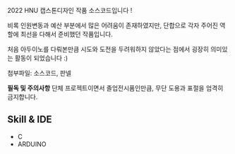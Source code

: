 2022 HNU 캡스톤디자인 작품 소스코드입니다 !

비록 인원변동과 예산 부분에서 많은 어려움이 존재하였지만, 단합으로 각자 주어진 역할에 최선을 다해서 준비했던 작품입니다.

처음 아두이노를 다뤄본만큼 시도와 도전을 두려워하지 않았다는 점에서 굉장히 의미있는 활동이 되었습니다 :)

첨부파일: 소스코드, 판넬

**필독 및 주의사항** 
단체 프로젝트이면서 졸업전시품인만큼, 무단 도용과 표절을 엄격히 금지합니다.

## Skill & IDE
* C
* ARDUINO
